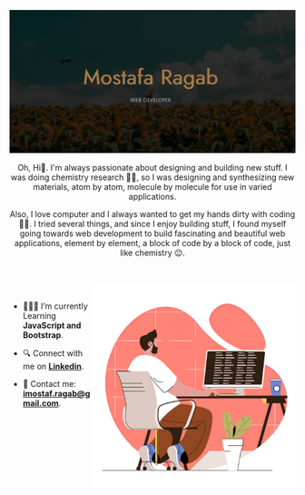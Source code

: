 ![Profile Cover](./assets/Cover.png)

<p align="center">
Oh, Hi👋. I'm always passionate about designing and building new stuff. I was doing chemistry research 👨‍🔬, so I was designing and synthesizing new materials, atom by atom, molecule by molecule for use in varied applications.</p>
<p align="center">
Also, I love computer and I always wanted to get my hands dirty with coding 👨‍💻. I tried several things, and since I enjoy building stuff, I found myself going towards web development to build fascinating and beautiful web applications, element by element, a block of code by a block of code, just like chemistry 😉. </p>

##

<br>

<img align="right" alt="GIF" src="./assets/web-development.gif" width="360px"/>

<br>

- 🧑🏻‍💻 I’m currently Learning **JavaScript and Bootstrap**.

- 🔍 Connect with me on [**Linkedin**](https://www.linkedin.com/in/imostafarh/).

- 📨 Contact me: **imostaf.ragab@gmail.com**.

<br>
<br>

